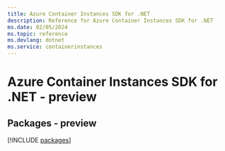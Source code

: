 ```yaml
---
title: Azure Container Instances SDK for .NET
description: Reference for Azure Container Instances SDK for .NET
ms.date: 02/05/2024
ms.topic: reference
ms.devlang: dotnet
ms.service: containerinstances
---
```

# Azure Container Instances SDK for .NET - preview
## Packages - preview
[!INCLUDE [packages](container-instances-index.md)]